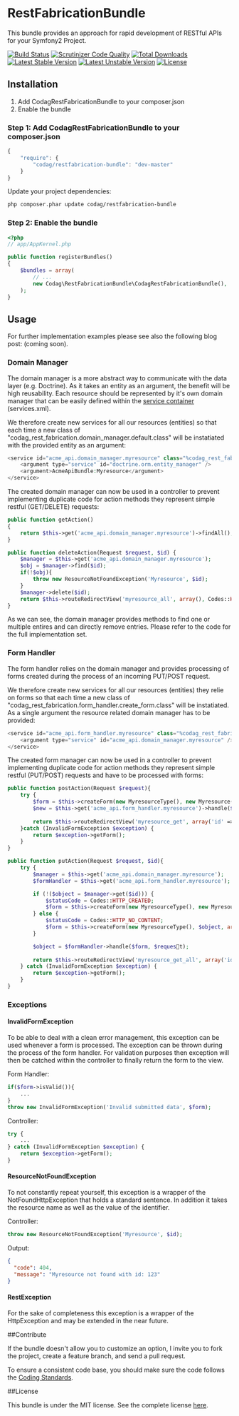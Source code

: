 RestFabricationBundle
=====================

This bundle provides an approach for rapid development of RESTful APIs for your Symfony2 Project.

[![Build Status](https://travis-ci.org/Codag/RestFabricationBundle.svg?branch=master)](https://travis-ci.org/Codag/RestFabricationBundle)
[![Scrutinizer Code Quality](https://scrutinizer-ci.com/g/Codag/RestFabricationBundle/badges/quality-score.png?b=master)](https://scrutinizer-ci.com/g/Codag/RestFabricationBundle/?branch=master)
[![Total Downloads](https://poser.pugx.org/codag/restfabrication-bundle/downloads.svg)](https://packagist.org/packages/codag/restfabrication-bundle)
[![Latest Stable Version](https://poser.pugx.org/codag/restfabrication-bundle/v/stable.svg)](https://packagist.org/packages/codag/restfabrication-bundle)
[![Latest Unstable Version](https://poser.pugx.org/codag/restfabrication-bundle/v/unstable.svg)](https://packagist.org/packages/codag/restfabrication-bundle)
[![License](https://poser.pugx.org/codag/restfabrication-bundle/license.svg)](https://packagist.org/packages/codag/restfabrication-bundle)

## Installation

1. Add CodagRestFabricationBundle to your composer.json
2. Enable the bundle

### Step 1: Add CodagRestFabricationBundle to your composer.json
```js
{
    "require": {
        "codag/restfabrication-bundle": "dev-master"
    }
}
```

Update your project dependencies: 
```bash
php composer.phar update codag/restfabrication-bundle
```

### Step 2: Enable the bundle
```php
<?php
// app/AppKernel.php

public function registerBundles()
{
    $bundles = array(
        // ...
        new Codag\RestFabricationBundle\CodagRestFabricationBundle(),
    );
}
```

## Usage

For further implementation examples please see also the following blog post: (coming soon).

### Domain Manager

The domain manager is a more abstract way to communicate with the data layer (e.g. Doctrine). As it takes an entity as an argument, the benefit will be high reusability.
Each resource should be represented by it's own domain manager that can be easily defined within the [service container](http://symfony.com/doc/current/book/service_container.html) (services.xml). 

We therefore create new services for all our resources (entities) so that each time a new class of "codag_rest_fabrication.domain_manager.default.class" will be instatiated with the provided entity as an argument:

```php
<service id="acme_api.domain_manager.myresource" class="%codag_rest_fabrication.domain_manager.default.class%">
    <argument type="service" id="doctrine.orm.entity_manager" />
    <argument>AcmeApiBundle:Myresource</argument>
</service>
```
The created domain manager can now be used in a controller to prevent implementing duplicate code for action methods they represent simple restful (GET/DELETE) requests:

```php
public function getAction()
{
    return $this->get('acme_api.domain_manager.myresource')->findAll();
}
```

```php
public function deleteAction(Request $request, $id) {
    $manager = $this->get('acme_api.domain_manager.myresource');
    $obj = $manager->find($id);
    if(!$obj){
        throw new ResourceNotFoundException('Myresource', $id);
    }
    $manager->delete($id);
    return $this->routeRedirectView('myresource_all', array(), Codes::HTTP_NO_CONTENT);
}
```

As we can see, the domain manager provides methods to find one or multiple entires and can directly remove entries. Please refer to the code for the full implementation set. 

### Form Handler

The form handler relies on the domain manager and provides processing of forms created during the process of an incoming PUT/POST request. 

We therefore create new services for all our resources (entities) they relie on forms so that each time a new class of "codag_rest_fabrication.form_handler.create_form.class" will be instatiated. As a single argument the resource related domain manager has to be provided:

```php
<service id="acme_api.form_handler.myresource" class="%codag_rest_fabrication.form_handler.create_form.class%">
    <argument type="service" id="acme_api.domain_manager.myresource" />
</service>
```

The created form manager can now be used in a controller to prevent implementing duplicate code for action methods they represent simple restful (PUT/POST) requests and have to be processed with forms:

```php
public function postAction(Request $request){
    try {
        $form = $this->createForm(new MyresourceType(), new Myresource(), array('method' => 'POST'));
        $new = $this->get('acme_api.form_handler.myresource')->handle($form, $request);
        
        return $this->routeRedirectView('myresource_get', array('id' => $new->getId()), Codes::HTTP_CREATED);
    }catch (InvalidFormException $exception) {
        return $exception->getForm();
    }
}
```

```php
public function putAction(Request $request, $id){
    try {
        $manager = $this->get('acme_api.domain_manager.myresource');
        $formHandler = $this->get('acme_api.form_handler.myresource');

        if (!($object = $manager->get($id))) {
            $statusCode = Codes::HTTP_CREATED;
            $form = $this->createForm(new MyresourceType(), new Myresource(), array('method' => 'POST'));
        } else {
            $statusCode = Codes::HTTP_NO_CONTENT;
            $form = $this->createForm(new MyresourceType(), $object, array('method' => 'PUT'));
        }

        $object = $formHandler->handle($form, $request);
        
        return $this->routeRedirectView('myresource_get_all', array('id' => $object->getId()), $statusCode);
    } catch (InvalidFormException $exception) {
        return $exception->getForm();
    }
}
```

### Exceptions

#### InvalidFormException

To be able to deal with a clean error management, this exception can be used whenever a form is processed. The exception can be thrown during the process of the form handler. For validation purposes then exception will then be catched within the controller to finally return the form to the view. 

Form Handler:
```php
if($form->isValid()){
    ...
}
throw new InvalidFormException('Invalid submitted data', $form);
```

Controller:
```php
try {
    ...
} catch (InvalidFormException $exception) {
    return $exception->getForm();
}
```

#### ResourceNotFoundException

To not constantly repeat yourself, this exception is a wrapper of the NotFoundHttpException that holds a standard sentence. In addition it takes the resource name as well as the value of the identifier.

Controller:
```php
throw new ResourceNotFoundException('Myresource', $id);
```

Output:
```json
{
  "code": 404,
  "message": "Myresource not found with id: 123"
}
```

#### RestException

For the sake of completeness this exception is a wrapper of the HttpException and may be extended in the near future. 

##Contribute

If the bundle doesn't allow you to customize an option, I invite you to fork the project, create a feature branch, and send a pull request.

To ensure a consistent code base, you should make sure the code follows
the [Coding Standards](http://symfony.com/doc/current/contributing/code/standards.html).


##License

This bundle is under the MIT license. See the complete license [here](https://github.com/Codag/PredictionIOBundle/blob/master/Resources/meta/LICENSE).


